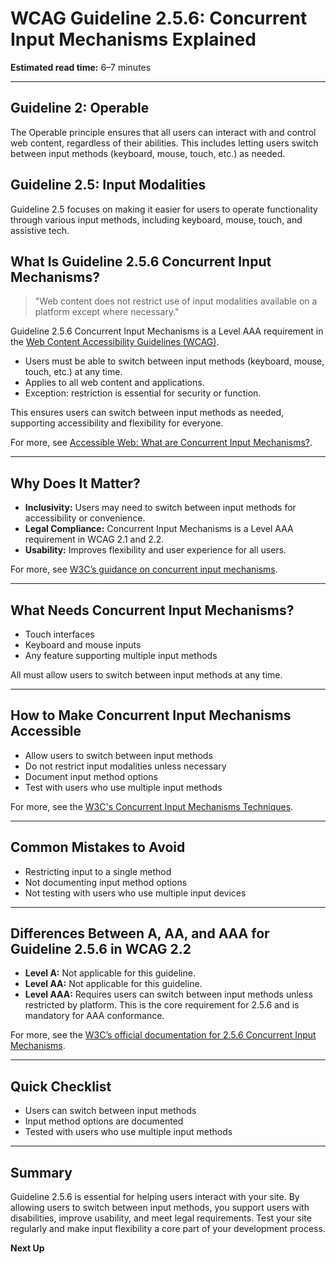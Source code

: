 <!--
title: 2.5.6 - Concurrent Input Mechanisms
series: Making the Web Accessible for All
description: A practical guide to WCAG Guideline 2.5.6 (Concurrent Input Mechanisms)—what it means, why it matters, and how to ensure users can switch between input methods.
keywords: wcag 2.5.6, concurrent input mechanisms, accessibility, web standards, digital inclusion
image: WCAG-Series-2.5.6.png
imageAlt: Blue text on yellow background saying, "Web Content Accessibiilty Guiedlines (WCAG) 2.5.6 Explained, Concurrent Input Mechanisms"
status: published
date: 2025-07-03
excerpt: Ensures users can switch between input methods, supporting accessibility for diverse needs.
next: /wcag/WCAG-Guideline-2-6-1-Device-Sensors-Explained, Guideline 2.6.1 - Device Sensors
previous: /wcag/WCAG-Guideline-2-5-5-Target-Size-Explained, Guideline 2.5.5 - Target Size
-->

# **WCAG Guideline 2.5.6: Concurrent Input Mechanisms Explained**

**Estimated read time:** 6–7 minutes

---

## **Guideline 2: Operable**

The Operable principle ensures that all users can interact with and control web content, regardless of their abilities. This includes letting users switch between input methods (keyboard, mouse, touch, etc.) as needed.

## **Guideline 2.5: Input Modalities**

Guideline 2.5 focuses on making it easier for users to operate functionality through various input methods, including keyboard, mouse, touch, and assistive tech.

## **What Is Guideline 2.5.6 Concurrent Input Mechanisms?**

> "Web content does not restrict use of input modalities available on a platform except where necessary."

Guideline 2.5.6 Concurrent Input Mechanisms is a Level AAA requirement in the [Web Content Accessibility Guidelines (WCAG)](https://www.w3.org/WAI/WCAG22/quickref/#concurrent-input-mechanisms).

- Users must be able to switch between input methods (keyboard, mouse, touch, etc.) at any time.
- Applies to all web content and applications.
- Exception: restriction is essential for security or function.

This ensures users can switch between input methods as needed, supporting accessibility and flexibility for everyone.

For more, see [Accessible Web: What are Concurrent Input Mechanisms?](https://accessibleweb.com/question-answer/in-web-accessibility-what-are-concurrent-input-mechanisms/).

---

## **Why Does It Matter?**

- **Inclusivity:** Users may need to switch between input methods for accessibility or convenience.
- **Legal Compliance:** Concurrent Input Mechanisms is a Level AAA requirement in WCAG 2.1 and 2.2.
- **Usability:** Improves flexibility and user experience for all users.

For more, see [W3C’s guidance on concurrent input mechanisms](https://www.w3.org/WAI/WCAG22/Understanding/concurrent-input-mechanisms.html).

---

## **What Needs Concurrent Input Mechanisms?**

- Touch interfaces
- Keyboard and mouse inputs
- Any feature supporting multiple input methods

All must allow users to switch between input methods at any time.

---

## **How to Make Concurrent Input Mechanisms Accessible**

- Allow users to switch between input methods
- Do not restrict input modalities unless necessary
- Document input method options
- Test with users who use multiple input methods

For more, see the [W3C's Concurrent Input Mechanisms Techniques](https://www.w3.org/WAI/WCAG22/Techniques/general/G217).

---

## **Common Mistakes to Avoid**

- Restricting input to a single method
- Not documenting input method options
- Not testing with users who use multiple input devices

---

## **Differences Between A, AA, and AAA for Guideline 2.5.6 in WCAG 2.2**

- **Level A:** Not applicable for this guideline.
- **Level AA:** Not applicable for this guideline.
- **Level AAA:** Requires users can switch between input methods unless restricted by platform. This is the core requirement for 2.5.6 and is mandatory for AAA conformance.

For more, see the [W3C’s official documentation for 2.5.6 Concurrent Input Mechanisms](https://www.w3.org/WAI/WCAG22/Understanding/concurrent-input-mechanisms.html).

---

## **Quick Checklist**

- Users can switch between input methods
- Input method options are documented
- Tested with users who use multiple input methods

---

## **Summary**

Guideline 2.5.6 is essential for helping users interact with your site. By allowing users to switch between input methods, you support users with disabilities, improve usability, and meet legal requirements. Test your site regularly and make input flexibility a core part of your development process.

**Next Up**
